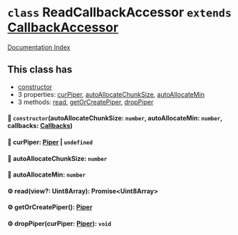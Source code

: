 # `class` ReadCallbackAccessor `extends` [CallbackAccessor](../class.CallbackAccessor/README.md)

[Documentation Index](../README.md)

## This class has

- [constructor](#-constructorautoallocatechunksize-number-autoallocatemin-number-callbacks-callbacks)
- 3 properties:
[curPiper](#-curpiper-piper--undefined),
[autoAllocateChunkSize](#-autoallocatechunksize-number),
[autoAllocateMin](#-autoallocatemin-number)
- 3 methods:
[read](#-readview-uint8array-promiseuint8array),
[getOrCreatePiper](#-getorcreatepiper-piper),
[dropPiper](#-droppipercurpiper-piper-void)


#### 🔧 `constructor`(autoAllocateChunkSize: `number`, autoAllocateMin: `number`, callbacks: [Callbacks](../type.Callbacks/README.md))



#### 📄 curPiper: [Piper](../class.Piper/README.md) | `undefined`



#### 📄 autoAllocateChunkSize: `number`



#### 📄 autoAllocateMin: `number`



#### ⚙ read(view?: Uint8Array): Promise\<Uint8Array>



#### ⚙ getOrCreatePiper(): [Piper](../class.Piper/README.md)



#### ⚙ dropPiper(curPiper: [Piper](../class.Piper/README.md)): `void`



